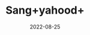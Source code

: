 ---
title: 'Sang+yahood+'
date: '2022-08-25' 
metatag: '' 
inventory: '0' 
draft: false 
# meta description 
shortDescripton: ''
description: 'stone'
longdescription: ''
featured: True
# product Price
price: '50.0'
# Product Short Description
shortDescription: ''
productID: '9B1997EA-ED23-ED11-9968-005056B3A416'
type: 'products'
category: 'stone' 
thumnailproduct: 'https://aminsaddiquidawakhana.eralive.net/images/products/9B1997EA-ED23-ED11-9968-005056B3A4161.png' 
images:
  - image: 'images/products/9B1997EA-ED23-ED11-9968-005056B3A4161.png'  
Variants:
---